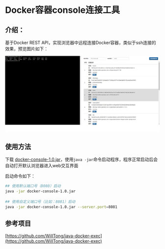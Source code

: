 # Docker容器console连接工具

## 介绍：

基于Docker REST API，实现浏览器中远程连接Docker容器，类似于ssh连接的效果，预览图片如下：

![preview.png](preview.png)

## 使用方法

下载 [docker-console-1.0.jar](https://github.com/wangrui027/docker-console/releases/download/v1.0/docker-console-1.0.jar)，使用`java -jar`命令启动程序，程序正常启动后会自动打开默认浏览器进入web交互界面

启动命令如下：

```bash
## 使用默认端口号（8080）启动
java -jar docker-console-1.0.jar

## 使用自定义端口号（比如：8081）启动
java -jar docker-console-1.0.jar --server.port=8081
```

## 参考项目

[https://github.com/WillTong/java-docker-exec](https://github.com/WillTong/java-docker-exec)

